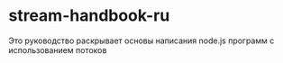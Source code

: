 # stream-handbook-ru
Это руководство раскрывает основы написания node.js программ с использованием потоков
